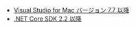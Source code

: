 * [Visual Studio for Mac バージョン 7.7 以降](https://www.visualstudio.com/downloads/)
* [.NET Core SDK 2.2 以降](https://www.microsoft.com/net/download/all)